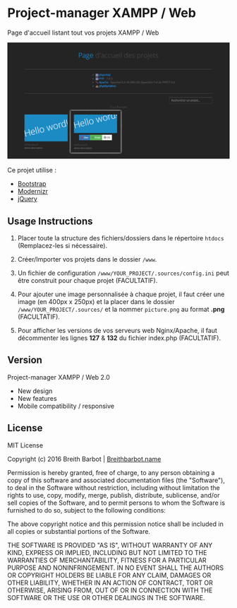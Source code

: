 # Project-manager XAMPP / Web
Page d'accueil listant tout vos projets XAMPP / Web

![Project-manager XAMPP / Web](.sources/Project-manager_XAMPP_Web.png "Project-manager XAMPP / Web")

Ce projet utilise :
* [Bootstrap](http://getbootstrap.com/)
* [Modernizr](https://modernizr.com/)
* [jQuery](http://jquery.com/)


## Usage Instructions

1. Placer toute la structure des fichiers/dossiers dans le répertoire `htdocs` (Remplacez-les si nécessaire).

2. Créer/Importer vos projets dans le dossier `/www`.

3. Un fichier de configuration `/www/YOUR_PROJECT/.sources/config.ini` peut être construit pour chaque projet (FACULTATIF).

4. Pour ajouter une image personnalisée à chaque projet, il faut créer une image (en 400px x 250px) et la placer dans le dossier `/www/YOUR_PROJECT/.sources/` et la nommer `picture.png` au format **.png** (FACULTATIF).

5. Pour afficher les versions de vos serveurs web Nginx/Apache, il faut décommenter les lignes **127** & **132** du fichier index.php (FACULTATIF).


## Version

Project-manager XAMPP / Web 2.0
- New design
- New features
- Mobile compatibility / responsive
 
 
## License

MIT License

Copyright (c) 2016 Breith Barbot | [Breithbarbot.name](https://breithbarbot.name/)

Permission is hereby granted, free of charge, to any person obtaining a copy
of this software and associated documentation files (the "Software"), to deal
in the Software without restriction, including without limitation the rights
to use, copy, modify, merge, publish, distribute, sublicense, and/or sell
copies of the Software, and to permit persons to whom the Software is
furnished to do so, subject to the following conditions:

The above copyright notice and this permission notice shall be included in all
copies or substantial portions of the Software.

THE SOFTWARE IS PROVIDED "AS IS", WITHOUT WARRANTY OF ANY KIND, EXPRESS OR
IMPLIED, INCLUDING BUT NOT LIMITED TO THE WARRANTIES OF MERCHANTABILITY,
FITNESS FOR A PARTICULAR PURPOSE AND NONINFRINGEMENT. IN NO EVENT SHALL THE
AUTHORS OR COPYRIGHT HOLDERS BE LIABLE FOR ANY CLAIM, DAMAGES OR OTHER
LIABILITY, WHETHER IN AN ACTION OF CONTRACT, TORT OR OTHERWISE, ARISING FROM,
OUT OF OR IN CONNECTION WITH THE SOFTWARE OR THE USE OR OTHER DEALINGS IN THE
SOFTWARE.